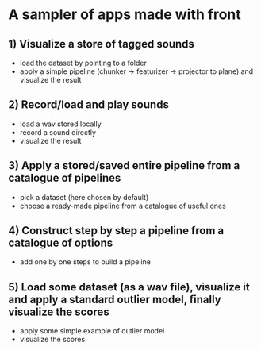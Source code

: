# A sampler of apps made with front

## 1) Visualize a store of tagged sounds
* load the dataset by pointing to a folder
* apply a simple pipeline (chunker -> featurizer -> projector to plane) and visualize the result

## 2) Record/load and play sounds
* load a wav stored locally
* record a sound directly
* visualize the result

## 3) Apply a stored/saved entire pipeline from a catalogue of pipelines
* pick a dataset (here chosen by default)
* choose a ready-made pipeline from a catalogue of useful ones

## 4) Construct step by step a pipeline from a catalogue of options
* add one by one steps to build a pipeline

## 5) Load some dataset (as a wav file), visualize it and apply a standard outlier model, finally visualize the scores
* apply some simple example of outlier model 
* visualize the scores

